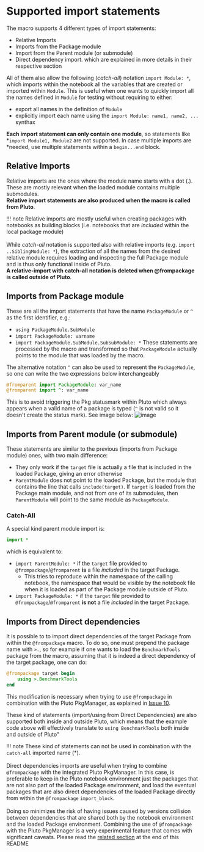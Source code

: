 # Supported import statements
The macro supports 4 different types of import statements:
- Relative Imports 
- Imports from the Package module
- Import from the Parent module (or submodule)
- Direct dependency import.
which are explained in more details in their respective section

All of them also allow the following (*catch-all*) notation `import
Module: *`, which imports within the notebook all the variables that are created
or imported within `Module`. This is useful when one wants to quickly import all the names defined in `Module` for testing without requiring to either:
- export all names in the definition of `Module`
- explicitly import each name using the `import Module: name1, name2, ...` synthax

**Each import statement can only contain one module**, so statements like
*`import Module1, Module2` are not supported. In case multiple imports are
*needed, use multiple statements within a `begin...end` block.

## Relative Imports
Relative imports are the ones where the module name starts with a dot (.).
These are mostly relevant when the loaded module contains multiple submodules.\
**Relative import statements are also produced when the macro is called from Pluto**.

!!! note
    Relative imports are mostly useful when creating packages with notebooks as building blocks (i.e. notebooks that are *included* within the local package module)\
    \
    While _catch-all_ notation is supported also with relative imports (e.g. `import ..SiblingModule: *`), the extraction of all the names from the desired relative module requires loading and inspecting the full Package module and is thus only functional inside of Pluto.\
    **A relative-import with catch-all notation is deleted when @frompackage is called outside of Pluto**.

## Imports from Package module
These are all the import statements that have the name `PackageModule` or `^` as the
first identifier, e.g.: 
- `using PackageModule.SubModule` 
- `import PackageModule: varname` 
- `import PackageModule.SubModule.SubSubModule: *` 
These statements are
processed by the macro and transformed so that `PackageModule` actually points to
the module that was loaded by the macro.

The alternative notation `^` can also be used to represent the `PackageModule`, so one can write the two expressions below interchangeably
```julia
@fromparent import PackageModule: var_name
@fromparent import ^: var_name
```
This is to avoid triggering the Pkg statusmark within Pluto which always appears when a valid name of a package is typed (`^` is not valid so it doesn't create the status mark). See image below:
![image](https://user-images.githubusercontent.com/12846528/236888015-454183e6-44c1-4cd0-b9f8-9faf67aa0da6.png)

## Imports from Parent module (or submodule)
These statements are similar to the previous (imports from Package module) ones, with two main difference:
- They only work if the `target` file is actually a file that is included in the loaded Package, giving an error otherwise
- `ParentModule` does not point to the loaded Package, but the module that contains the line that calls `include(target)`.
If `target`  is loaded from the Package main module, and not from one of its submodules, then `ParentModule` will point to the same module as `PackageModule`.

### Catch-All
A special kind parent module import is:
```julia
import *
```
which is equivalent to:
- `import ParentModule: *` if the `target` file provided to `@frompackage`/`@fromparent` **is** a file *included* in the target Package. 
  - This tries to reproduce within the namespace of the calling notebook, the namespace that would be visible by the notebook file when it is loaded as part of the Package module outside of Pluto.
- `import PackageModule: *` if the `target` file provided to `@frompackage`/`@fromparent` **is not** a file *included* in the target Package. 


## Imports from Direct dependencies

It is possible to to import direct dependencies of the target Package from
within the `@frompackage` macro. To do so, one must prepend the package name
with `>.`, so for example if one wants to load the `BenchmarkTools` package from
the macro, assuming that it is indeed a direct dependency of the target package,
one can do:
```julia
@frompackage target begin
    using >.BenchmarkTools
end
```
This modification is necessary when trying to use `@frompackage` in combination with the Pluto PkgManager, as explained in [Issue 10](https://github.com/disberd/PlutoDevMacros.jl/pull/10).

These kind of statements (import/using from Direct Dependencies) are also
supported both inside and outside Pluto, which means that the example code above will effectively translate to `using BenchmarkTools` both inside
and outside of Pluto"


!!! note
    These kind of statements can not be used in combination with the `catch-all` imported name (*).\
    \
    Direct dependencies imports are useful when trying to combine `@frompackage` with the integrated Pluto PkgManager. In this case, is preferable to keep in the Pluto notebook environment just the packages that are not also part of the loaded Package environment, and load the eventual packages that are also direct dependencies of the loaded Package directly from within the `@frompackage` `import_block`.\
    \
    Doing so minimizes the risk of having issues caused by versions collision between dependencies that are shared both by the notebook environment and the loaded Package environment. Combining the use of `@frompackage` with the Pluto PkgManager is a very experimental feature that comes with significant caveats.  Please read the [related section](#use-of-fromparentfrompackage-with-pluto-pkgmanager) at the end of this README
